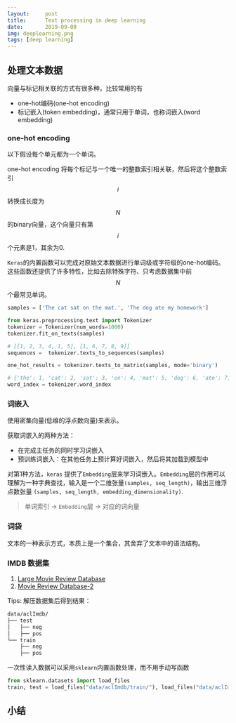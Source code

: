 ```yaml
---
layout:     post
title:      Text processing in deep learning
date:       2019-09-09
img: deeplearning.png
tags: [deep learning]
---
```


## 处理文本数据

向量与标记相关联的方式有很多种，比较常用的有
* one-hot编码(one-hot encoding)
* 标记嵌入(token embedding)，通常只用于单词，也称词嵌入(word embedding)

### one-hot encoding
以下假设每个单元都为一个单词。 

one-hot encoding 将每个标记与一个唯一的整数索引相关联，然后将这个整数索引$$i$$转换成长度为$$N$$的binary向量，这个向量只有第$$i$$个元素是1，其余为0. 

`Keras`的内置函数可以完成对原始文本数据进行单词级或字符级的one-hot编码。这些函数还提供了许多特性，比如去除特殊字符、只考虑数据集中前$$N$$个最常见单词。 

```python
samples = ['The cat sat on the mat.', 'The dog ate my homework']

from keras.preprocessing.text import Tokenizer
tokenizer = Tokenizer(num_words=1000)
tokenizer.fit_on_texts(samples)

# [[1, 2, 3, 4, 1, 5], [1, 6, 7, 8, 9]] 
sequences =  tokenizer.texts_to_sequences(samples)

one_hot_results = tokenizer.texts_to_matrix(samples, mode='binary')

# {'the': 1, 'cat': 2, 'sat': 3, 'on': 4, 'mat': 5, 'dog': 6, 'ate': 7, 'my': 8, 'homework': 9}
word_index = tokenizer.word_index
```

### 词嵌入

使用密集向量(低维的浮点数向量)来表示。

获取词嵌入的两种方法：

* 在完成主任务的同时学习词嵌入
* 预训练词嵌入：在其他任务上预计算好词嵌入，然后将其加载到模型中



对第1种方法，`keras` 提供了`Embedding`层来学习词嵌入。`Embedding`层的作用可以理解为一种字典查找，输入是一个二维张量`(samples, seq_length)`，输出三维浮点数张量 `(samples, seq_length, embedding_dimensionality)`.

> 单词索引  -> `Embedding`层 -> 对应的词向量

### 词袋

文本的一种表示方式，本质上是一个集合，其舍弃了文本中的语法结构。





### IMDB 数据集

1. [Large Movie Review Database](http://ai.stanford.edu/~amaas/data/sentiment/)
2. [Movie Review Database-2](http://mng.bz/0tIo)

Tips: 解压数据集后得到结果：

```bash
data/aclImdb/
├── test
│   ├── neg
│   ├── pos
└── train
    ├── neg
    ├── pos
```



一次性读入数据可以采用`sklearn`内置函数处理，而不用手动写函数 

```python
from sklearn.datasets import load_files
train, test = load_files("data/aclImdb/train/"), load_files("data/aclImdb/test/")
```



## 小结
